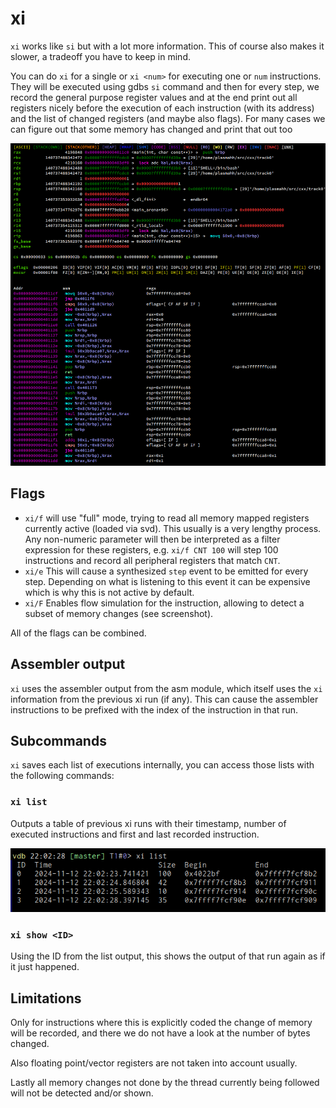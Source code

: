 # xi
`xi`  works like `si` but with a lot more information. This of course also makes it slower, a tradeoff you have to keep
in mind.

You can do `xi` for a single or `xi <num>` for executing one or `num` instructions. They will be executed using gdbs
`si` command and then for every step, we record the general purpose register values and at the end print out all
registers nicely before the execution of each instruction (with its address) and the list of changed registers (and
maybe also flags). For many cases we can figure out that some memory has changed and print that out too

![](img/xi.0.png)

## Flags

* `xi/f` will use "full" mode, trying to read all memory mapped registers currently active (loaded via svd). This
    usually is a very lengthy process. Any non-numeric parameter will then be interpreted as a filter expression for
    these registers, e.g. `xi/f CNT 100` will step 100 instructions and record all peripheral registers that match
    `CNT`.
* `xi/e` This will cause a synthesized `step`  event to be emitted for every step. Depending on what is listening to
    this event it can be expensive which is why this is not active by default.
* `xi/F` Enables flow simulation for the instruction, allowing to detect a subset of memory changes (see screenshot).

All of the flags can be combined.

## Assembler output
`xi` uses the assembler output from the asm module, which itself uses the `xi` information from the previous xi run (if
any). This can cause the assembler instructions to be prefixed with the index of the instruction in that run.

## Subcommands

`xi` saves each list of executions internally, you can access those lists with the following commands:

### `xi list`
Outputs a table of previous xi runs with their timestamp, number of executed instructions and first and last recorded
instruction.

![](img/xi.1.png)

### `xi show <ID>`
Using the ID from the list output, this shows the output of that run again as if it just happened.

## Limitations
Only for instructions where this is explicitly coded the change of memory will be recorded, and there we do not have a
look at the number of bytes changed.

Also floating point/vector registers are not taken into account usually.

Lastly all memory changes not done by the thread currently being followed will not be detected and/or shown.
